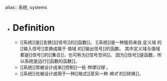 alias:: 系统, systems

- # Definition
	- [[系统]]是[[变换]][[信号]]的[[函数]]。
	  [[系统]]是一种能将来自 定义域 的[[输入信号]]变换成属于 值域 的[[输出信号]]的函数。
	  其中定义域与值域都是[[信号]]的[[集合]]，也可称为[[信号空间]]。
	  因为[[信号]]是函数，所以系统是运行[[函数的函数]]。
	- [[系统]]常被设计成来[[控制]]一些 *物理过程* 。
	- [[系统]]也被设计成用于一种[[格式]]至另一种 *格式* 的[[转换]]。
